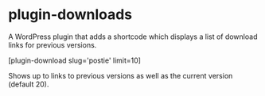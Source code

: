 # plugin-downloads
A WordPress plugin that adds a shortcode which displays a list of download links for previous versions.

[plugin-download slug='postie' limit=10]

Shows up to <limit> links to previous versions as well as the current version (default 20).